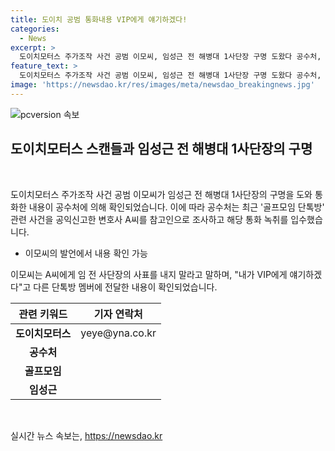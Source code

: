 ```yaml
---
title: 도이치 공범 통화내용 VIP에게 얘기하겠다!
categories:
  - News
excerpt: >
  도이치모터스 주가조작 사건 공범 이모씨, 임성근 전 해병대 1사단장 구명 도왔다 공수처, 골프모임 단톡방 통화내용 확보. 변호사 A씨 참고인 조사, 이씨 절대 사표 내지 마라, 내가 VIP에게 얘기하겠다 공개. 주가조작 의혹 핵심인물 이씨, 김건희 여사 연루 의혹. - 정다예 기자 (yeye@yna.co.kr) #도이치모터스 #공수처 #골프모임 #임성근
feature_text: >
  도이치모터스 주가조작 사건 공범 이모씨, 임성근 전 해병대 1사단장 구명 도왔다 공수처, 골프모임 단톡방 통화내용 확보. 변호사 A씨 참고인 조사, 이씨 절대 사표 내지 마라, 내가 VIP에게 얘기하겠다 공개. 주가조작 의혹 핵심인물 이씨, 김건희 여사 연루 의혹. - 정다예 기자 (yeye@yna.co.kr) #도이치모터스 #공수처 #골프모임 #임성근
image: 'https://newsdao.kr/res/images/meta/newsdao_breakingnews.jpg'
---
```


<p><img src="https://newsdao.kr/res/images/meta/newsdao_breakingnews.jpg" alt="pcversion 속보" /></p>

<h2 data-ke-size="size26">도이치모터스 스캔들과 임성근 전 해병대 1사단장의 구명</h2>

<p data-ke-size="size16">&nbsp;</p>

<p>도이치모터스 주가조작 사건 공범 이모씨가 임성근 전 해병대 1사단장의 구명을 도와 통화한 내용이 공수처에 의해 확인되었습니다. 이에 따라 공수처는 최근 '골프모임 단톡방' 관련 사건을 공익신고한 변호사 A씨를 참고인으로 조사하고 해당 통화 녹취를 입수했습니다.</p>

<ul>
<li>이모씨의 발언에서 내용 확인 가능</li>
</ul>

<p>이모씨는 A씨에게 임 전 사단장의 사표를 내지 말라고 말하며, "내가 VIP에게 얘기하겠다"고 다른 단톡방 멤버에 전달한 내용이 확인되었습니다. </p>

<table>
<thead>
<tr>
<th>관련 키워드</th>
<th>기자 연락처</th>
</tr>
</thead>
<tbody>
<tr>
<td style="text-align: center; height: 17px;"><b>도이치모터스</b></td>
<td style="text-align: center; height: 17px;">yeye@yna.co.kr</td>
</tr>
<tr>
<td style="text-align: center; height: 17px;"><b>공수처</b></td>
<td style="text-align: center; height: 17px;"></td>
</tr>
<tr>
<td style="text-align: center; height: 17px;"><b>골프모임</b></td>
<td style="text-align: center; height: 17px;"></td>
</tr>
<tr>
<td style="text-align: center; height: 17px;"><b>임성근</b></td>
<td style="text-align: center; height: 17px;"></td>
</tr>
</tbody>
</table>

<p data-ke-size="size16">&nbsp;</p>
실시간 뉴스 속보는, <a href="https://newsdao.kr" rel="dofollow">https://newsdao.kr</a>


